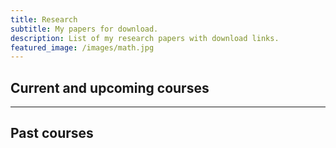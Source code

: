 ```yaml
---
title: Research
subtitle: My papers for download.
description: List of my research papers with download links.
featured_image: /images/math.jpg
---
```


## Current and upcoming courses 


---

## Past courses


